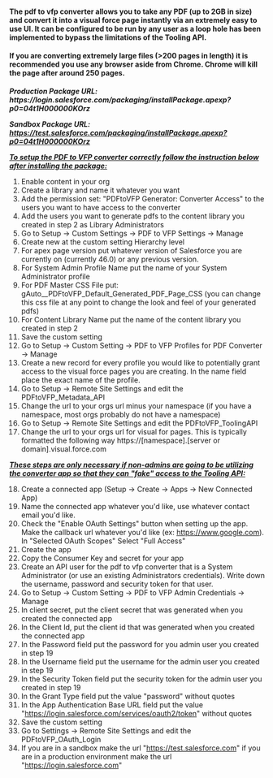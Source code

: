 <html>
<h4>The pdf to vfp converter allows you to take any PDF (up to 2GB in size) and convert it into a visual force page instantly via an extremely
easy to use UI. 
It can be configured to be run by any user as a loop hole has been implemented to bypass the limitations of the Tooling API.</h4>

<h4>If you are converting extremely large files (>200 pages in length) it is recommended you use any browser aside from Chrome. Chrome will kill the page after around 250 pages.</h4>

<p><b><i>Production Package URL: https://login.salesforce.com/packaging/installPackage.apexp?p0=04t1H000000KOrz

Sandbox Package URL: https://test.salesforce.com/packaging/installPackage.apexp?p0=04t1H000000KOrz</i></b></p>

<b><i><u>To setup the PDF to VFP converter correctly follow the instruction below after installing the package:</u></i></b>

1) Enable content in your org
2) Create a library and name it whatever you want
3) Add the permission set: "PDFtoVFP Generator: Converter Access" to the users you want to have access to the converter
4) Add the users you want to generate pdfs to the content library you created in step 2 as Library Administrators
5) Go to Setup -> Custom Settings -> PDF to VFP Settings -> Manage
6) Create new at the custom setting Hierarchy level
7) For apex page version put whatever version of Salesforce you are currently on (currently 46.0) or any previous version. 
8) For System Admin Profile Name put the name of your System Administrator profile
9) For PDF Master CSS File put: gAuto__PDFtoVFP_Default_Generated_PDF_Page_CSS (you can change this css file at any point to change the look and feel of your generated pdfs)
10) For Content Library Name put the name of the content library you created in step 2
11) Save the custom setting
12) Go to Setup -> Custom Setting -> PDF to VFP Profiles for PDF Converter -> Manage
13) Create a new record for every profile you would like to potentially grant access to the visual force pages you are creating. In the name field place the exact name of the profile. 
14) Go to Setup -> Remote Site Settings and edit the PDFtoVFP_Metadata_API
15) Change the url to your orgs url minus your namespace (if you have a namespace, most orgs probably do not have a namespace)
16) Go to Setup -> Remote Site Settings and edit the PDFtoVFP_ToolingAPI
17) Change the url to your orgs url for visual for pages. This is typically formatted the following way https://[namespace].[server or domain].visual.force.com


<b><i><u>These steps are only necessary if non-admins are going to be utilizing the converter app so that they can "fake" access to the Tooling API:</u></b></i>

18) Create a connected app (Setup -> Create -> Apps -> New Connected App)
19) Name the connected app whatever you'd like, use whatever contact email you'd like.
20) Check the "Enable OAuth Settings" button when setting up the app. Make the callback url whatever you'd like (ex: https://www.google.com). In "Selected OAuth Scopes" Select "Full Access"
21) Create the app
22) Copy the Consumer Key and secret for your app
23) Create an API user for the pdf to vfp converter that is a System Administrator (or use an existing Administrators credentials). Write down the username, password and security token for that user.
24) Go to Setup -> Custom Setting -> PDF to VFP Admin Credentials -> Manage
25) In client secret, put the client secret that was generated when you created the connected app
26) In the Client Id, put the client id that was generated when you created the connected app
27) In the Password field put the password for you admin user you created in step 19
28) In the Username field put the username for the admin user you created in step 19
29) In the Security Token field put the security token for the admin user you created in step 19
30) In the Grant Type field put the value "password" without quotes
31) In the App Authentication Base URL field put the value "https://login.salesforce.com/services/oauth2/token" without quotes
32) Save the custom setting
33) Go to Settings -> Remote Site Settings and edit the PDFtoVFP_OAuth_Login
34) If you are in a sandbox make the url "https://test.salesforce.com" if you are in a production environment make the url "https://login.salesforce.com"
<html>
